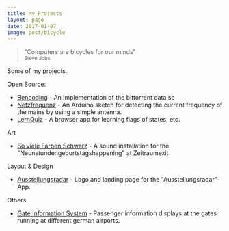 ```yaml
---
title: My Projects
layout: page
date: 2017-01-07
image: post/bicycle
---
```

<blockquote cite="https://www.youtube.com/watch?v=ob_GX50Za6c">
"Computers are bicycles for our minds"<br>
<small>Steve Jobs</small>
</blockquote>

Some of my projects.

Open Source:

* [Bencoding](/projects/bencoding.html) - An implementation of the bittorrent data sc 
* [Netzfrequenz](/netzfrequenz) - An Arduino sketch for detecting the current frequency of the mains by using a simple antenna.
* [LernQuiz](/projects/lernquiz.html) - A browser app for learning flags of states, etc.

Art

* [So viele Farben Schwarz](projects/so-viele-farben-schwarz.html) - A sound installation for the "Neunstundengeburtstagshappening" at Zeitraumexit

Layout & Design

* [Ausstellungsradar](projects/ausstellungsradar.html) - Logo and landing page for the "Ausstellungsradar"-App.

Others

* [Gate Information System](projects/gate-information-system.html) -
  Passenger information displays at the gates running at different german airports.
